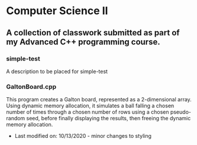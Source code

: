 # Computer Science II

## A collection of classwork submitted as part of my Advanced C++ programming course.

### simple-test
A description to be placed for simple-test

### GaltonBoard.cpp
  This program creates a Galton board, represented as a 2-dimensional array. 
  Using dynamic memory allocation, it simulates a ball falling a chosen number of times through a chosen number of rows using a chosen pseudo-random seed, before finally displaying the results, then freeing the dynamic memory allocation.
 * Last modified on: 10/13/2020 - minor changes to styling

